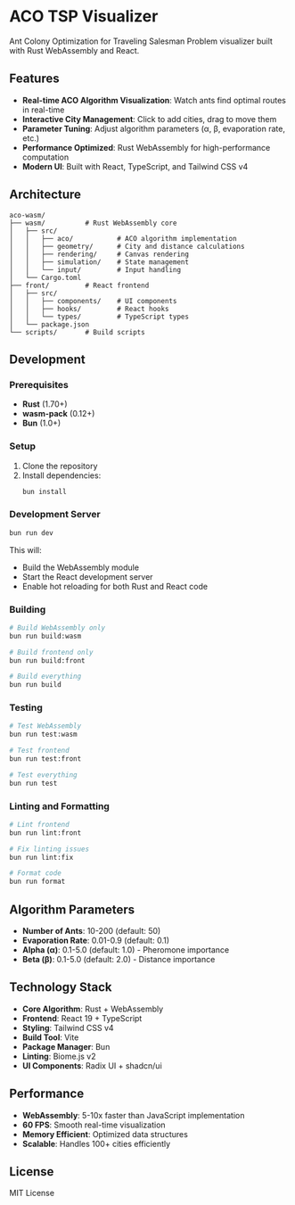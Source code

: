 # ACO TSP Visualizer

Ant Colony Optimization for Traveling Salesman Problem visualizer built with Rust WebAssembly and React.

## Features

- **Real-time ACO Algorithm Visualization**: Watch ants find optimal routes in real-time
- **Interactive City Management**: Click to add cities, drag to move them
- **Parameter Tuning**: Adjust algorithm parameters (α, β, evaporation rate, etc.)
- **Performance Optimized**: Rust WebAssembly for high-performance computation
- **Modern UI**: Built with React, TypeScript, and Tailwind CSS v4

## Architecture

```
aco-wasm/
├── wasm/          # Rust WebAssembly core
│   ├── src/
│   │   ├── aco/           # ACO algorithm implementation
│   │   ├── geometry/      # City and distance calculations
│   │   ├── rendering/     # Canvas rendering
│   │   ├── simulation/    # State management
│   │   └── input/         # Input handling
│   └── Cargo.toml
├── front/         # React frontend
│   ├── src/
│   │   ├── components/    # UI components
│   │   ├── hooks/         # React hooks
│   │   └── types/         # TypeScript types
│   └── package.json
└── scripts/       # Build scripts
```

## Development

### Prerequisites

- **Rust** (1.70+)
- **wasm-pack** (0.12+)
- **Bun** (1.0+)

### Setup

1. Clone the repository
2. Install dependencies:
   ```bash
   bun install
   ```

### Development Server

```bash
bun run dev
```

This will:
- Build the WebAssembly module
- Start the React development server
- Enable hot reloading for both Rust and React code

### Building

```bash
# Build WebAssembly only
bun run build:wasm

# Build frontend only
bun run build:front

# Build everything
bun run build
```

### Testing

```bash
# Test WebAssembly
bun run test:wasm

# Test frontend
bun run test:front

# Test everything
bun run test
```

### Linting and Formatting

```bash
# Lint frontend
bun run lint:front

# Fix linting issues
bun run lint:fix

# Format code
bun run format
```

## Algorithm Parameters

- **Number of Ants**: 10-200 (default: 50)
- **Evaporation Rate**: 0.01-0.9 (default: 0.1)
- **Alpha (α)**: 0.1-5.0 (default: 1.0) - Pheromone importance
- **Beta (β)**: 0.1-5.0 (default: 2.0) - Distance importance

## Technology Stack

- **Core Algorithm**: Rust + WebAssembly
- **Frontend**: React 19 + TypeScript
- **Styling**: Tailwind CSS v4
- **Build Tool**: Vite
- **Package Manager**: Bun
- **Linting**: Biome.js v2
- **UI Components**: Radix UI + shadcn/ui

## Performance

- **WebAssembly**: 5-10x faster than JavaScript implementation
- **60 FPS**: Smooth real-time visualization
- **Memory Efficient**: Optimized data structures
- **Scalable**: Handles 100+ cities efficiently

## License

MIT License